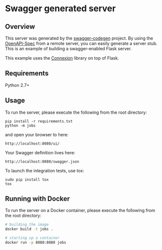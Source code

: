 # Swagger generated server

## Overview
This server was generated by the [swagger-codegen](https://github.com/swagger-api/swagger-codegen) project. By using the
[OpenAPI-Spec](https://github.com/swagger-api/swagger-core/wiki) from a remote server, you can easily generate a server stub.  This
is an example of building a swagger-enabled Flask server.

This example uses the [Connexion](https://github.com/zalando/connexion) library on top of Flask.

## Requirements
Python 2.7+

## Usage
To run the server, please execute the following from the root directory:

```
pip install -r requirements.txt
python -m jobs
```

and open your browser to here:

```
http://localhost:8080/ui/
```

Your Swagger definition lives here:

```
http://localhost:8080/swagger.json
```

To launch the integration tests, use tox:
```
sudo pip install tox
tox
```

## Running with Docker

To run the server on a Docker container, please execute the following from the root directory:

```bash
# building the image
docker build -t jobs .

# starting up a container
docker run -p 8080:8080 jobs
```